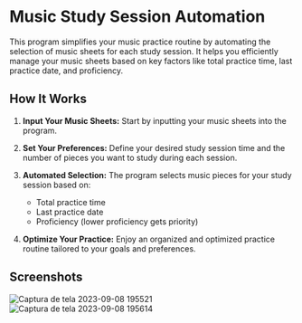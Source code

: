 # Music Study Session Automation

This program simplifies your music practice routine by automating the selection of music sheets for each study session. It helps you efficiently manage your music sheets based on key factors like total practice time, last practice date, and proficiency.

## How It Works

1. **Input Your Music Sheets:** Start by inputting your music sheets into the program.

2. **Set Your Preferences:** Define your desired study session time and the number of pieces you want to study during each session.

3. **Automated Selection:** The program selects music pieces for your study session based on:
   - Total practice time
   - Last practice date
   - Proficiency (lower proficiency gets priority)

4. **Optimize Your Practice:** Enjoy an organized and optimized practice routine tailored to your goals and preferences.

## Screenshots
![Captura de tela 2023-09-08 195521](https://github.com/JM731/music-study-automation/assets/137689384/95cb2c29-5617-45ef-a582-1982ac36a3c7)
![Captura de tela 2023-09-08 195614](https://github.com/JM731/music-study-automation/assets/137689384/e6a1766e-71a6-4e27-9054-0947676ee0e0)
